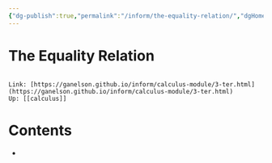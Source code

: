```yaml
---
{"dg-publish":true,"permalink":"/inform/the-equality-relation/","dgHomeLink":true,"dgPassFrontmatter":false}
---
```


# The Equality Relation
```ad-info

Link: [https://ganelson.github.io/inform/calculus-module/3-ter.html](https://ganelson.github.io/inform/calculus-module/3-ter.html)
Up: [[calculus]]
```

# Contents
- 